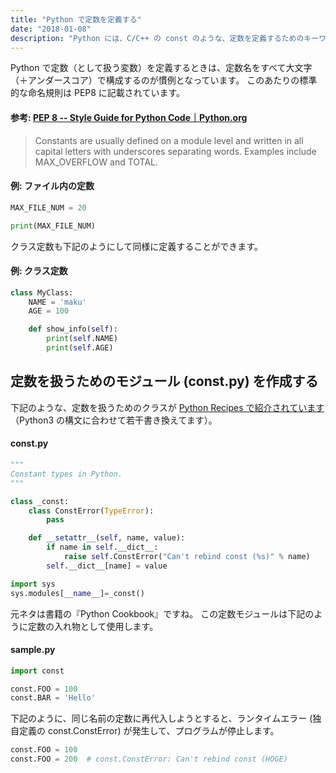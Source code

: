 ```yaml
---
title: "Python で定数を定義する"
date: "2018-01-08"
description: "Python には、C/C++ の const のような、定数を定義するためのキーワードは用意されていません。"
---
```


Python で定数（として扱う変数）を定義するときは、定数名をすべて大文字（＋アンダースコア）で構成するのが慣例となっています。
このあたりの標準的な命名規則は PEP8 に記載されています。

#### 参考: [PEP 8 -- Style Guide for Python Code｜Python.org](https://www.python.org/dev/peps/pep-0008/#constants)

> Constants are usually defined on a module level and written in all capital letters with underscores separating words. Examples include MAX_OVERFLOW and TOTAL.

#### 例: ファイル内の定数

~~~ python
MAX_FILE_NUM = 20

print(MAX_FILE_NUM)
~~~

クラス定数も下記のようにして同様に定義することができます。

#### 例: クラス定数

~~~ python
class MyClass:
    NAME = 'maku'
    AGE = 100

    def show_info(self):
        print(self.NAME)
        print(self.AGE)
~~~


定数を扱うためのモジュール (const.py) を作成する
----

下記のような、定数を扱うためのクラスが [Python Recipes で紹介されています](http://code.activestate.com/recipes/414140-constant-types-in-python/)（Python3 の構文に合わせて若干書き換えてます）。

#### const.py

~~~ python
"""
Constant types in Python.
"""

class _const:
    class ConstError(TypeError):
        pass

    def __setattr__(self, name, value):
        if name in self.__dict__:
            raise self.ConstError("Can't rebind const (%s)" % name)
        self.__dict__[name] = value

import sys
sys.modules[__name__]=_const()
~~~

元ネタは書籍の『Python Cookbook』ですね。
この定数モジュールは下記のように定数の入れ物として使用します。

#### sample.py

~~~ python
import const

const.FOO = 100
const.BAR = 'Hello'
~~~

下記のように、同じ名前の定数に再代入しようとすると、ランタイムエラー (独自定義の const.ConstError) が発生して、プログラムが停止します。

~~~ python
const.FOO = 100
const.FOO = 200  # const.ConstError: Can't rebind const (HOGE)
~~~

